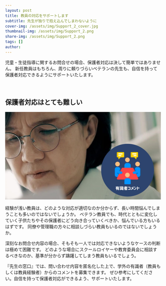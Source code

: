 ```yaml
---
layout: post
title: 教員の対応をサポートします
subtitle: 先生が独りで抱え込んでしまわないように
cover-img: /assets/img/Support_2_cover.jpg
thumbnail-img: /assets/img/Support_2.png
share-img: /assets/img/Support_2.png
tags: []
author: 
---
```


児童・生徒指導に関するお問合せの場合、保護者対応は決して簡単ではありません。
新任教員はもちろん、周りに頼りづらいベテランの先生も、自信を持って保護者対応できるようにサポートいたします。

　

## 保護者対応はとても難しい

![inquiry](/assets/img/inquiry.jpg)


経験が浅い教員は、どのような対応が適切なのか分からず、長い時間悩んでしまうことも多いのではないでしょうか。
ベテラン教員でも、時代とともに変化していく子供たちやその保護者にどう向き合っていくべきか、悩んでいる方もいるはずです。
同僚や管理職の方々に相談しづらい教員もいるのではないでしょうか。

深刻なお問合せ内容の場合、そもそも一人では対応できないようなケースの判断は極めて困難です。
どのような場合にスクールロイヤーや教育委員会に相談するべきなのか、基準が分からず躊躇してしまう教員もいるでしょう。

『先生の窓口』では、問い合わせ内容を匿名化した上で、学外の有識者（教員もしくは教員経験者）からのコメントを募集できます。
ぜひ参考にしてください。自信を持って保護者対応ができるよう、サポートいたします。

